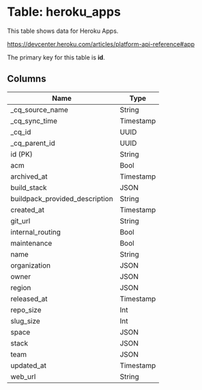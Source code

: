 # Table: heroku_apps

This table shows data for Heroku Apps.

https://devcenter.heroku.com/articles/platform-api-reference#app

The primary key for this table is **id**.

## Columns

| Name          | Type          |
| ------------- | ------------- |
|_cq_source_name|String|
|_cq_sync_time|Timestamp|
|_cq_id|UUID|
|_cq_parent_id|UUID|
|id (PK)|String|
|acm|Bool|
|archived_at|Timestamp|
|build_stack|JSON|
|buildpack_provided_description|String|
|created_at|Timestamp|
|git_url|String|
|internal_routing|Bool|
|maintenance|Bool|
|name|String|
|organization|JSON|
|owner|JSON|
|region|JSON|
|released_at|Timestamp|
|repo_size|Int|
|slug_size|Int|
|space|JSON|
|stack|JSON|
|team|JSON|
|updated_at|Timestamp|
|web_url|String|